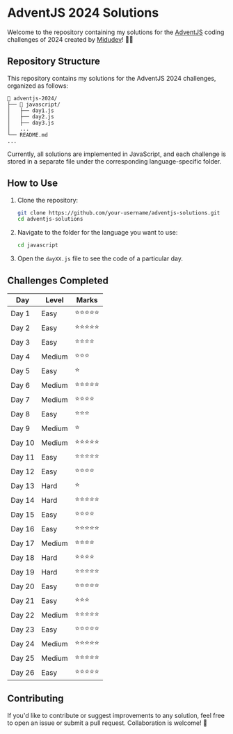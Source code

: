 # AdventJS 2024 Solutions

Welcome to the repository containing my solutions for the [AdventJS](https://adventjs.dev/es) coding challenges of 2024 created by  [Midudev](https://midu.dev/)! 🎄✨

## Repository Structure

This repository contains my solutions for the AdventJS 2024 challenges, organized as follows:

```
📂 adventjs-2024/
├── 📂 javascript/
│   ├── day1.js
│   ├── day2.js
│   ├── day3.js
│   ...
└── README.md
...
```

Currently, all solutions are implemented in JavaScript, and each challenge is stored in a separate file under the corresponding language-specific folder.

## How to Use

1. Clone the repository:

   ```bash
   git clone https://github.com/your-username/adventjs-solutions.git
   cd adventjs-solutions
   ```

2. Navigate to the folder for the language you want to use:

   ```bash
   cd javascript
   ```

3. Open the `dayXX.js` file to see the code of a particular day.


## Challenges Completed

| Day    | Level   | Marks        |
|--------|---------|--------------|
| Day 1  | Easy    | ⭐⭐⭐⭐⭐ |
| Day 2  | Easy    | ⭐⭐⭐⭐⭐ |
| Day 3  | Easy    | ⭐⭐⭐⭐ |
| Day 4  | Medium  | ⭐⭐⭐ |
| Day 5  | Easy    | ⭐ |
| Day 6  | Medium  | ⭐⭐⭐⭐⭐ |
| Day 7  | Medium  | ⭐⭐⭐⭐ |
| Day 8  | Easy    | ⭐⭐⭐ |
| Day 9  | Medium  | ⭐ |
| Day 10 | Medium  | ⭐⭐⭐⭐⭐ |
| Day 11 | Easy    | ⭐⭐⭐⭐⭐ |
| Day 12 | Easy    | ⭐⭐⭐⭐ |
| Day 13 | Hard    | ⭐  |
| Day 14 | Hard    | ⭐⭐⭐⭐⭐ |
| Day 15 | Easy    | ⭐⭐⭐⭐ |
| Day 16 | Easy    | ⭐⭐⭐⭐⭐ |
| Day 17 | Medium  | ⭐⭐⭐⭐ |
| Day 18 | Hard    | ⭐⭐⭐⭐ |
| Day 19 | Hard    | ⭐⭐⭐⭐⭐  |
| Day 20 | Easy    | ⭐⭐⭐⭐⭐ |
| Day 21 | Easy    | ⭐⭐⭐ |
| Day 22 | Medium  | ⭐⭐⭐⭐⭐ |
| Day 23 | Easy    | ⭐⭐⭐⭐⭐ |
| Day 24 | Medium  | ⭐⭐⭐⭐⭐ |
| Day 25 | Medium  | ⭐⭐⭐⭐⭐ |
| Day 26 | Easy    | ⭐⭐⭐⭐⭐ |

## Contributing

If you'd like to contribute or suggest improvements to any solution, feel free to open an issue or submit a pull request. Collaboration is welcome! 🌟
